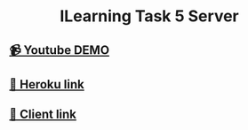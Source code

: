 <h1 align="center">ILearning Task 5 Server</h1>

## [📹 Youtube DEMO]()

## [🚀 Heroku link](https://ilearning-task-5-server.herokuapp.com/)

## [🔗 Client link](https://github.com/IvanHayel/ilearning-task-5-client)
